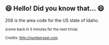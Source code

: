 ## 😄 Hello! Did you know that... 😄
208 is the area code for the US state of Idaho.

<sup>(come back in 5 minutes for the next trivia)</sup>


<sup>Credits: http://numbersapi.com</sup>
